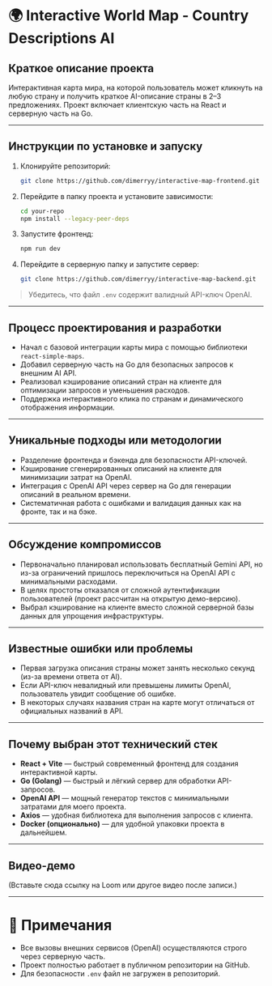 # 🌍 Interactive World Map - Country Descriptions AI

## Краткое описание проекта
Интерактивная карта мира, на которой пользователь может кликнуть на любую страну и получить краткое AI-описание страны в 2–3 предложениях. Проект включает клиентскую часть на React и серверную часть на Go.

---

## Инструкции по установке и запуску

1. Клонируйте репозиторий:
    ```bash
    git clone https://github.com/dimerryy/interactive-map-frontend.git
    ```
2. Перейдите в папку проекта и установите зависимости:
    ```bash
    cd your-repo
    npm install --legacy-peer-deps 
    ```
3. Запустите фронтенд:
    ```bash
    npm run dev
    ```
4. Перейдите в серверную папку  и запустите сервер:
    ```bash
    git clone https://github.com/dimerryy/interactive-map-backend.git
    ```

> Убедитесь, что файл `.env` содержит валидный API-ключ OpenAI.

---

## Процесс проектирования и разработки

- Начал с базовой интеграции карты мира с помощью библиотеки `react-simple-maps`.
- Добавил серверную часть на Go для безопасных запросов к внешним AI API.
- Реализовал кэширование описаний стран на клиенте для оптимизации запросов и уменьшения расходов.
- Поддержка интерактивного клика по странам и динамического отображения информации.

---

## Уникальные подходы или методологии

- Разделение фронтенда и бэкенда для безопасности API-ключей.
- Кэширование сгенерированных описаний на клиенте для минимизации затрат на OpenAI.
- Интеграция с OpenAI API через сервер на Go для генерации описаний в реальном времени.
- Систематичная работа с ошибками и валидация данных как на фронте, так и на бэке.

---

## Обсуждение компромиссов

- Первоначально планировал использовать бесплатный Gemini API, но из-за ограничений пришлось переключиться на OpenAI API с минимальными расходами.
- В целях простоты отказался от сложной аутентификации пользователей (проект рассчитан на открытую демо-версию).
- Выбрал кэширование на клиенте вместо сложной серверной базы данных для упрощения инфраструктуры.

---

## Известные ошибки или проблемы

- Первая загрузка описания страны может занять несколько секунд (из-за времени ответа от AI).
- Если API-ключ невалидный или превышены лимиты OpenAI, пользователь увидит сообщение об ошибке.
- В некоторых случаях названия стран на карте могут отличаться от официальных названий в API.

---

## Почему выбран этот технический стек

- **React + Vite** — быстрый современный фронтенд для создания интерактивной карты.
- **Go (Golang)** — быстрый и лёгкий сервер для обработки API-запросов.
- **OpenAI API** — мощный генератор текстов с минимальными затратами для моего проекта.
- **Axios** — удобная библиотека для выполнения запросов с клиента.
- **Docker (опционально)** — для удобной упаковки проекта в дальнейшем.

---

## Видео-демо

(Вставьте сюда ссылку на Loom или другое видео после записи.)

---

# 📢 Примечания

- Все вызовы внешних сервисов (OpenAI) осуществляются строго через серверную часть.
- Проект полностью работает в публичном репозитории на GitHub.
- Для безопасности `.env` файл не загружен в репозиторий.
